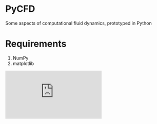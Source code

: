 # PyCFD

Some aspects of computational fluid dynamics, prototyped in Python



# Requirements

1. NumPy
2. matplotlib


![Unstructured stencil LSQ gradient reconstruction](https://github.com/LukeMcCulloch/PyCFD/blob/master/pics/stencil_55.pdf)

